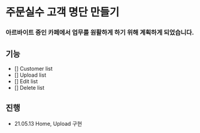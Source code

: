 # 주문실수 고객 명단 만들기

### 아르바이트 중인 카페에서 업무를 원활하게 하기 위해 계획하게 되었습니다.

## 기능

- [] Customer list
- [] Upload list
- [] Edit list
- [] Delete list

## 진행

- 21.05.13 Home, Upload 구현
